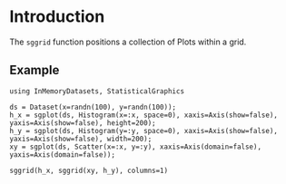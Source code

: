 # Introduction

The `sggrid` function positions a collection of Plots within a grid.

## Example

```@example
using InMemoryDatasets, StatisticalGraphics

ds = Dataset(x=randn(100), y=randn(100));
h_x = sgplot(ds, Histogram(x=:x, space=0), xaxis=Axis(show=false), yaxis=Axis(show=false), height=200);
h_y = sgplot(ds, Histogram(y=:y, space=0), xaxis=Axis(show=false), yaxis=Axis(show=false), width=200);
xy = sgplot(ds, Scatter(x=:x, y=:y), xaxis=Axis(domain=false), yaxis=Axis(domain=false));

sggrid(h_x, sggrid(xy, h_y), columns=1)
```
